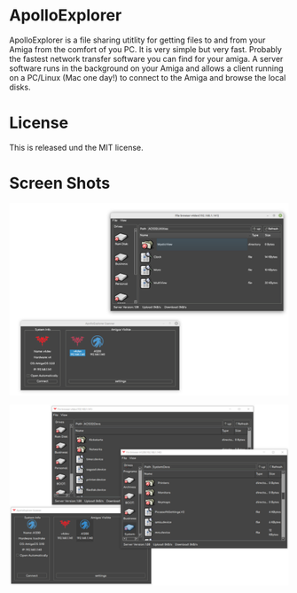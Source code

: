# ApolloExplorer

ApolloExplorer is a file sharing utitlity for getting files to and from your Amiga from the comfort of you PC.  It is very simple but very fast.  Probably the fastest network transfer software you can find for your amiga.  A server software runs in the background on your Amiga and allows a client running on a PC/Linux (Mac one day!) to connect to the Amiga and browse the local disks.

# License

This is released und the MIT license.

# Screen Shots

![Linux Client](/Screenshots/ApolloExplorer_Linux.png)

![Windows Client](/Screenshots/ApolloExplorer_Windows.png)
